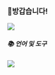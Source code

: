 ### 👋방갑습니다!
<a href="https://www.notion.so/sunjuhyeon/5e666da0df164381a973e5f8d14dd3fb?pvs=4" target="blank"><img src="https://img.shields.io/badge/Notion-FFFFFF?style=flat-square&logo=Notion&logoColor=000000&link=https://www.notion.so/sunjuhyeon/5e666da0df164381a973e5f8d14dd3fb?pvs=4"/></a>
<br/>
<div><h5>📚 언어 및 도구</h1></div>
<img src="https://img.shields.io/badge?style=flat-square&logo=javascript&logoColor=F7DF1E"/>

<!--
**Sunjuhyeon/Sunjuhyeon** is a ✨ _special_ ✨ repository because its `README.md` (this file) appears on your GitHub profile.

Here are some ideas to get you started:

- 🔭 I’m currently working on ...
- 🌱 I’m currently learning ...
- 👯 I’m looking to collaborate on ...
- 🤔 I’m looking for help with ...
- 💬 Ask me about ...
- 📫 How to reach me: ...
- 😄 Pronouns: ...
- ⚡ Fun fact: ...
-->
